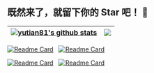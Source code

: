 ## 既然来了，就留下你的 Star 吧！ 👋

<!--
**yutian81/yutian81** is a ✨ _special_ ✨ repository because its `README.md` (this file) appears on your GitHub profile.

Here are some ideas to get you started:

- 🔭 I’m currently working on ...
- 🌱 I’m currently learning ...
- 👯 I’m looking to collaborate on ...
- 🤔 I’m looking for help with ...
- 💬 Ask me about ...
- 📫 How to reach me: ...
- 😄 Pronouns: ...
- ⚡ Fun fact: ...
-->

| <a href="https://github.com/yutian81"><img align="center" src="https://github-readme-stats.vercel.app/api?username=yutian81&show_icons=true&hide=contribs&theme=default&hide_border=true" alt="yutian81's github stats" /></a> | <a href="https://github.com/yutian81"><img align="center" src="https://github-readme-stats.vercel.app/api/top-langs/?username=yutian81&layout=compact&theme=default&hide_border=true" /></a> |
| ------------- | ------------- |

[![Readme Card](https://github-readme-stats.vercel.app/api/pin/?username=cmliu&repo=edgetunnel&show_owner&theme=shadow_red)](https://github.com/anuraghazra/github-readme-stats) &nbsp; [![Readme Card](https://github-readme-stats.vercel.app/api/pin/?username=fscarmen2&repo=Argo-Nezha-Service-Container&show_owner=true&theme=shadow_red)](https://github.com/anuraghazra/github-readme-stats)   

[![Readme Card](https://github-readme-stats.vercel.app/api/pin/?username=eooce&repo=Sing-box&show_owner=true&theme=shadow_red)](https://github.com/anuraghazra/github-readme-stats) &nbsp; [![Readme Card](https://github-readme-stats.vercel.app/api/pin/?username=bh-qt&repo=Cloudflare-IP-SpeedTest&show_owner=true&theme=shadow_red)](https://github.com/anuraghazra/github-readme-stats)
